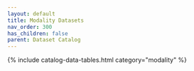 ```yaml
---
layout: default
title: Modality Datasets
nav_order: 300
has_children: false
parent: Dataset Catalog
---
```


{% include catalog-data-tables.html category="modality" %}
